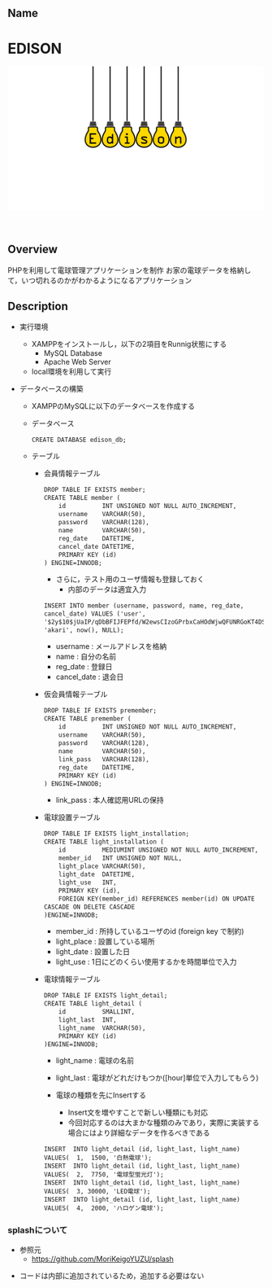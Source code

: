## Name

EDISON
====

![logo](./edison_logo.png)

</br>

## Overview

PHPを利用して電球管理アプリケーションを制作
お家の電球データを格納して，いつ切れるのかがわかるようになるアプリケーション

## Description

* 実行環境
    - XAMPPをインストールし，以下の2項目をRunnig状態にする
        - MySQL Database
        - Apache Web Server
    - local環境を利用して実行

* データベースの構築
    - XAMPPのMySQLに以下のデータベースを作成する
    - データベース
        ``` 
        CREATE DATABASE edison_db;
        ```

    - テーブル
        - 会員情報テーブル
            ``` 
            DROP TABLE IF EXISTS member;
            CREATE TABLE member (
                id          INT UNSIGNED NOT NULL AUTO_INCREMENT,
                username   	VARCHAR(50),
                password   	VARCHAR(128),
                name     	VARCHAR(50),
                reg_date   	DATETIME,
                cancel_date DATETIME,
                PRIMARY KEY (id)
            ) ENGINE=INNODB;
            ```
            - さらに，テスト用のユーザ情報も登録しておく
                - 内部のデータは適宜入力
            ```
            INSERT INTO member (username, password, name, reg_date, cancel_date) VALUES ('user', '$2y$10$jUaIP/qDbBFIJFEPfd/W2ewsCIzoGPrbxCaHOdWjwQFUNRGoKT4DS', 'akari', now(), NULL);
            ```

            - username      : メールアドレスを格納
            - name          : 自分の名前
            - reg_date      : 登録日
            - cancel_date   : 退会日

        

        - 仮会員情報テーブル
            ``` 
            DROP TABLE IF EXISTS premember;
            CREATE TABLE premember (
                id          INT UNSIGNED NOT NULL AUTO_INCREMENT,
                username   	VARCHAR(50),
                password   	VARCHAR(128),
                name     	VARCHAR(50),
                link_pass   VARCHAR(128),
                reg_date   	DATETIME,
                PRIMARY KEY (id)
            ) ENGINE=INNODB;
            ```

            - link_pass : 本人確認用URLの保持

        - 電球設置テーブル
            ``` 
            DROP TABLE IF EXISTS light_installation;
            CREATE TABLE light_installation (
                id          MEDIUMINT UNSIGNED NOT NULL AUTO_INCREMENT,
                member_id   INT UNSIGNED NOT NULL,
                light_place VARCHAR(50),
                light_date  DATETIME,
                light_use   INT,
                PRIMARY KEY (id),
                FOREIGN KEY(member_id) REFERENCES member(id) ON UPDATE CASCADE ON DELETE CASCADE
            )ENGINE=INNODB;
            ```

            - member_id   : 所持しているユーザのid (foreign key で制約)
            - light_place : 設置している場所
            - light_date  : 設置した日
            - light_use   : 1日にどのくらい使用するかを時間単位で入力

        - 電球情報テーブル
            ``` 
            DROP TABLE IF EXISTS light_detail;
            CREATE TABLE light_detail (
                id          SMALLINT,
                light_last  INT,
                light_name  VARCHAR(50),
                PRIMARY KEY (id)
            )ENGINE=INNODB;
            ```

            - light_name : 電球の名前
            - light_last : 電球がどれだけもつか([hour]単位で入力してもらう)

            - 電球の種類を先にInsertする
                - Insert文を増やすことで新しい種類にも対応
                - 今回対応するのは大まかな種類のみであり，実際に実装する場合にはより詳細なデータを作るべきである
            ``` 
            INSERT  INTO light_detail (id, light_last, light_name) VALUES(  1,  1500, '白熱電球');
            INSERT  INTO light_detail (id, light_last, light_name) VALUES(  2,  7750, '電球型蛍光灯');
            INSERT  INTO light_detail (id, light_last, light_name) VALUES(  3, 30000, 'LED電球');
            INSERT  INTO light_detail (id, light_last, light_name) VALUES(  4,  2000, 'ハロゲン電球');
            ```

### splashについて

* 参照元
    - https://github.com/MoriKeigoYUZU/splash
- コードは内部に追加されているため，追加する必要はない